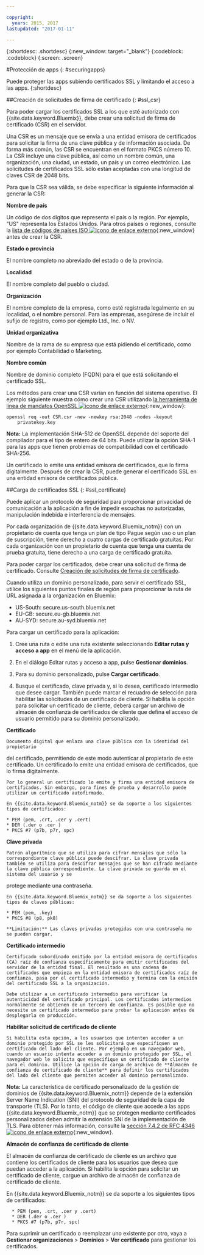 ```yaml
---

copyright:
  years: 2015, 2017
lastupdated: "2017-01-11"

---
```



{:shortdesc: .shortdesc}
{:new_window: target="_blank"}
{:codeblock: .codeblock}
{:screen: .screen}

#Protección de apps
{: #securingapps}


Puede proteger las apps subiendo certificados SSL y limitando el acceso a las apps.
{:shortdesc}

##Creación de solicitudes de firma de certificado
{: #ssl_csr}

Para poder cargar los certificados SSL a los que esté autorizado con {{site.data.keyword.Bluemix}}, debe
crear una solicitud de firma de certificado (CSR) en el servidor.

Una CSR es un mensaje que se envía a una entidad emisora de certificados para solicitar la firma de una clave pública
y de información asociada. De forma más común, las CSR se encuentran en el formato PKCS número 10. La CSR incluye una clave pública,
así como un nombre común, una organización, una ciudad, un estado, un país y un correo electrónico. Las solicitudes de certificados SSL
sólo están aceptadas con una longitud de claves CSR de 2048 bits.

Para que la CSR sea válida, se debe especificar la siguiente información al generar la CSR:

**Nombre de país**

  Un código de dos dígitos que representa el país o la región. Por ejemplo, "US" representa los Estados Unidos. Para otros países o regiones, consulte la [lista de códigos de países ISO ![icono de enlace externo](../icons/launch-glyph.svg)](https://www.iso.org/obp/ui/#search){:new_window} antes de crear la CSR.

**Estado o provincia**

  El nombre completo no abreviado del estado o de la provincia.

**Localidad**

  El nombre completo del pueblo o ciudad.

**Organización**

  El nombre completo de la empresa, como esté registrada legalmente en su localidad, o el nombre personal. Para las empresas, asegúrese de incluir el sufijo de registro, como por ejemplo Ltd., Inc. o NV.

**Unidad organizativa**

  Nombre de la rama de su empresa que está pidiendo el certificado, como por ejemplo Contabilidad o
Marketing.

**Nombre común**

  Nombre de dominio completo (FQDN) para el que está solicitando el certificado SSL.

Los métodos para crear una CSR varían en función del sistema operativo. El ejemplo siguiente
muestra cómo crear una CSR utilizando [la herramienta de línea de mandatos OpenSSL ![icono de enlace externo](../icons/launch-glyph.svg)](http://www.openssl.org/){:new_window}:

```
openssl req -out CSR.csr -new -newkey rsa:2048 -nodes -keyout
    privatekey.key
```

**Nota:** La implementación SHA-512 de OpenSSL depende del soporte del compilador para el tipo de entero de 64 bits. Puede utilizar la opción SHA-1 para las apps que tienen problemas de compatibilidad con el certificado SHA-256.

Un certificado lo emite una entidad emisora de certificados, que lo firma digitalmente. Después de crear la CSR, puede generar el certificado SSL en una entidad emisora de certificados pública.

##Carga de certificados SSL
{: #ssl_certificate}

Puede aplicar un protocolo de seguridad para proporcionar privacidad de comunicación a la aplicación a fin de impedir escuchas no autorizadas, manipulación indebida e interferencia de mensajes.

Por cada organización de {{site.data.keyword.Bluemix_notm}} con un propietario de cuenta que tenga un plan de tipo Pague según uso o un plan de suscripción, tiene derecho a cuatro cargas de certificado gratuitas. Por cada organización con un propietario de cuenta que tenga una cuenta de prueba gratuita, tiene derecho a una carga de certificado gratuita.

Para poder cargar los certificados, debe crear una
solicitud de firma de certificado. Consulte [Creación de solicitudes de firma de certificado](#ssl_csr).

Cuando utiliza un dominio personalizado, para servir el certificado SSL, utilice los siguientes puntos finales de región para proporcionar la ruta de URL asignada a la organización en Bluemix:

  * US-South: secure.us-south.bluemix.net
  * EU-GB: secure.eu-gb.bluemix.net
  * AU-SYD: secure.au-syd.bluemix.net


Para cargar un certificado para la aplicación:

1. Cree una ruta o edite una ruta existente seleccionando **Editar rutas y acceso a app** en el menú de la aplicación.

2. En el diálogo Editar rutas y acceso a app, pulse **Gestionar dominios**.

3. Para su dominio personalizado, pulse **Cargar certificado**.

4. Busque el certificado, clave privada y, si lo desea, certificado intermedio que desee cargar. También puede marcar el recuadro de selección para habilitar las solicitudes de un certificado de cliente. Si habilita la opción para solicitar un certificado de cliente, deberá cargar un archivo de almacén de confianza de certificados de cliente que defina el acceso de usuario permitido para su dominio personalizado.

  **Certificado**

    Documento digital que enlaza una clave pública con la identidad del propietario
del certificado, permitiendo de este modo autenticar al propietario de este certificado. Un certificado lo emite una entidad emisora de certificados, que lo firma digitalmente.

    Por lo general un certificado lo emite y firma una entidad emisora de certificados. Sin embargo, para fines de prueba y desarrollo puede utilizar un certificado autofirmado.

    En {{site.data.keyword.Bluemix_notm}} se da soporte a los siguientes tipos de certificados:

	* PEM (pem, .crt, .cer y .cert)
	* DER (.der o .cer )
	* PKCS #7 (p7b, p7r, spc)

  **Clave privada**

    Patrón algorítmico que se utiliza para cifrar mensajes que sólo la correspondiente clave pública puede descifrar. La clave privada también se utiliza para descifrar mensajes que se han cifrado mediante la clave pública correspondiente. La clave privada se guarda en el sistema del usuario y se
protege mediante una contraseña.

    En {{site.data.keyword.Bluemix_notm}} se da soporte a los siguientes tipos de claves públicas:

    * PEM (pem, .key)
    * PKCS #8 (p8, pk8)

    **Limitación:** Las claves privadas protegidas con una contraseña no se pueden cargar.

  **Certificado intermedio**

    Certificado subordinado emitido por la entidad emisora de certificados (CA) raíz de confianza específicamente para emitir certificados del servidor de la entidad final. El resultado es una cadena de certificados que empieza en la entidad emisora de certificados raíz de confianza, pasa por el certificado intermedio y termina con la emisión del certificado SSL a la organización.

    Debe utilizar a un certificado intermedio para verificar la autenticidad del certificado principal. Los certificados intermedios normalmente se obtienen de un tercero de confianza. Es posible que no necesite un certificado intermedio para probar la aplicación antes de desplegarla en producción.

  **Habilitar solicitud de certificado de cliente**

    Si habilita esta opción, a los usuarios que intenten acceder a un dominio protegido por SSL se les solicitará que especifiquen un certificado del lado del cliente. Por ejemplo en un navegador web, cuando un usuario intenta acceder a un dominio protegido por SSL, el navegador web le solicita que especifique un certificado de cliente para el dominio. Utilice la opción de carga de archivo de **Almacén de confianza de certificado de cliente** para definir los certificados del lado del cliente que permiten acceder al dominio personalizado.

  **Nota:** La característica de certificado personalizado de la gestión de dominios de {{site.data.keyword.Bluemix_notm}} depende de la extensión Server Name Indication (SNI) del protocolo de seguridad de la capa de transporte (TLS). Por lo tanto, el código de cliente que accede a las apps {{site.data.keyword.Bluemix_notm}} que se protegen mediante certificados personalizados deben admitir la extensión SNI de la implementación de TLS. Para obtener más información, consulte la [sección 7.4.2 de RFC 4346![icono de enlace externo](../icons/launch-glyph.svg)](http://tools.ietf.org/html/rfc4346#section-7.4.2){:new_window}.

  **Almacén de confianza de certificado de cliente**

  El almacén de confianza de certificado de cliente es un archivo que contiene los certificados de cliente para los usuarios que desea que puedan acceder a la aplicación. Si habilita la opción para solicitar un certificado de cliente, cargue un archivo de almacén de confianza de certificado de cliente.

   En {{site.data.keyword.Bluemix_notm}} se da soporte a los siguientes tipos de certificados:

      * PEM (pem, .crt, .cer y .cert)
	  * DER (.der o .cer )
      * PKCS #7 (p7b, p7r, spc)

Para suprimir un certificado o reemplazar uno existente por otro, vaya a **Gestionar organizaciones** > **Dominios** > **Ver certificado** para gestionar los certificados.

